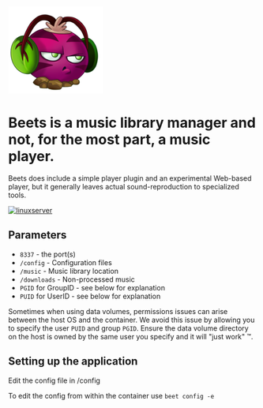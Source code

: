 [appurl]: http://beets.io/
[linuxserverurl]: https://www.linuxserver.io/
[![beets](https://raw.githubusercontent.com/linuxserver/docker-templates/master/linuxserver.io/img/beets-icon.png)][appurl]

# Beets is a music library manager and not, for the most part, a music player.

Beets does include a simple player plugin and an experimental Web-based player, but it generally leaves actual sound-reproduction to specialized tools. 

[![linuxserver](https://raw.githubusercontent.com/linuxserver/docker-templates/master/linuxserver.io/img/linuxserver_medium.png)][linuxserverurl]

## Parameters

* `8337` - the port(s)
* `/config` - Configuration files
* `/music` - Music library location
* `/downloads` - Non-processed music
* `PGID` for GroupID - see below for explanation
* `PUID` for UserID - see below for explanation

Sometimes when using data volumes, permissions issues can arise between the host OS and the container. We avoid this issue by allowing you to specify the user `PUID` and group `PGID`. Ensure the data volume directory on the host is owned by the same user you specify and it will "just work" ™.

## Setting up the application 

Edit the config file in /config

To edit the config from within the container use `beet config -e`
